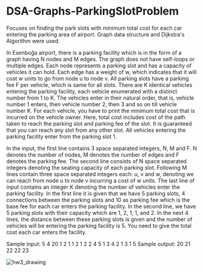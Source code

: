 # DSA-Graphs-ParkingSlotProblem
Focuses on finding the park slots with minimum total cost for each car entering the parking area of airport. Graph data structure and Dijkstra's Algorithm were used. 

In Esenboğa airport, there is a parking facility which is in the form of a graph having N
nodes and M edges. The graph does not have self-loops or multiple edges. Each node represents a
parking slot and has a capacity of vehicles it can hold. Each edge has a weight of w, which indicates
that it will cost w units to go from node u to node v. All parking slots have a parking fee F per
vehicle, which is same for all slots.
There are K identical vehicles entering the parking facility, each vehicle enumerated with
a distinct number from 1 to K. The vehicles enter in their natural order, that is, vehicle number 1
enters, then vehicle number 2, then 3 and so on till vehicle number K. For each vehicle, you have
to print the minimum total cost that is incurred on the vehicle owner. Here, total cost includes cost
of the path taken to reach the parking slot and parking fee of the slot. It is guaranteed that you
can reach any slot from any other slot. All vehicles entering the parking facility enter from the
parking slot 1.

In the input, the first line contains 3 space separated integers, N, M and F. N denotes the
number of nodes, M denotes the number of edges and F denotes the parking fee. The second line
consists of N space separated integers denoting the seating capacity of each parking slot. Following
M lines contain three space separated integers each: u, v and w, denoting we can reach from node
u to node v incurring a cost of w units. The last line of input contains an integer K denoting the
number of vehicles enter the parking facility.
In the first line it is given that we have 5 parking slots, 4 connections between the parking
slots and 10 as parking fee which is the base fee for each car enters the parking facility. In the
second line, we have 5 parking slots with their capacity which are 1, 2, 1, 1, and 2. In the next 4
lines, the distance between these parking slots is given and the number of vehicles will be entering
the parking facility is 5. You need to give the total cost each car enters the facility.

Sample input: 
5 4 20
1 2 1 1 2
1 2 2
4 5 1
3 4 2
1 3 1
5
Sample output:
20 21 22 22 23

![hw3_drawing](https://github.com/berkecemoktem/DSA-Graphs-ParkingSlotProblem/assets/75270752/19c40e34-1f9e-4802-a5b1-838052e0e6c0)
